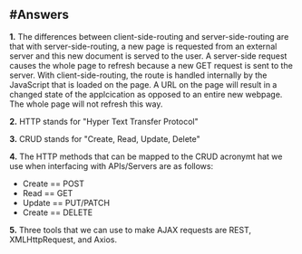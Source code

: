 #Answers
------

**1.** The differences between client-side-routing and server-side-routing are that with server-side-routing, a new page is requested from an external server and this new document is served to the user. A server-side request causes the whole page to refresh because a new GET request is sent to the server. With client-side-routing, the route is handled internally by the JavaScript that is loaded on the page. A URL on the page will result in a changed state of the applcication as opposed to an entire new webpage. The whole page will not refresh this way.

**2.** HTTP stands for "Hyper Text Transfer Protocol"

**3.** CRUD stands for "Create, Read, Update, Delete"

**4.** The HTTP methods that can be mapped to the CRUD acronymt hat we use when interfacing with APIs/Servers are as follows:

* Create == POST
* Read == GET
* Update == PUT/PATCH
* Create == DELETE

**5.** Three tools that we can use to make AJAX requests are REST, XMLHttpRequest, and Axios.